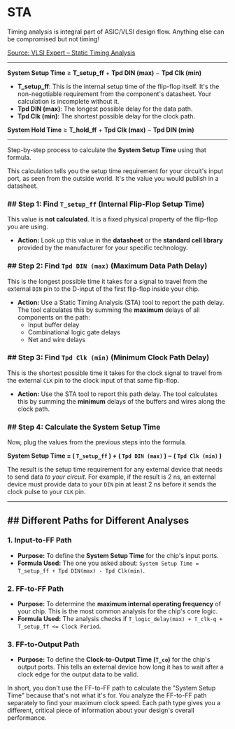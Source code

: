 # STA
Timing analysis is integral part of ASIC/VLSI design flow. Anything else can be compromised but not timing!



[Source: VLSI Expert – Static Timing Analysis](https://www.vlsi-expert.com/p/static-timing-analysis.html)

---

**System Setup Time** ≥ **T\_setup\_ff** + **Tpd DIN (max)** − **Tpd Clk (min)**

* **T\_setup\_ff**: This is the internal setup time of the flip-flop itself. It's the non-negotiable requirement from the component's datasheet. Your calculation is incomplete without it.
* **Tpd DIN (max)**: The longest possible delay for the data path.
* **Tpd Clk (min)**: The shortest possible delay for the clock path.


**System Hold Time** ≥ **T\_hold\_ff** + **Tpd Clk (max)** − **Tpd DIN (min)**


---

Step-by-step process to calculate the **System Setup Time** using that formula.

This calculation tells you the setup time requirement for your circuit's input port, as seen from the outside world. It's the value you would publish in a datasheet.

### ## Step 1: Find `T_setup_ff` (Internal Flip-Flop Setup Time)

This value is **not calculated**. It is a fixed physical property of the flip-flop you are using.

* **Action:** Look up this value in the **datasheet** or the **standard cell library** provided by the manufacturer for your specific technology.

### ## Step 2: Find `Tpd DIN (max)` (Maximum Data Path Delay)

This is the longest possible time it takes for a signal to travel from the external `DIN` pin to the D-input of the first flip-flop inside your chip.

* **Action:** Use a Static Timing Analysis (STA) tool to report the path delay. The tool calculates this by summing the **maximum** delays of all components on the path:
    * Input buffer delay
    * Combinational logic gate delays
    * Net and wire delays

### ## Step 3: Find `Tpd Clk (min)` (Minimum Clock Path Delay)

This is the shortest possible time it takes for the clock signal to travel from the external `CLK` pin to the clock input of that same flip-flop.

* **Action:** Use the STA tool to report this path delay. The tool calculates this by summing the **minimum** delays of the buffers and wires along the clock path.

### ## Step 4: Calculate the System Setup Time

Now, plug the values from the previous steps into the formula.

**System Setup Time = ( `T_setup_ff` ) + ( `Tpd DIN (max)` ) − ( `Tpd Clk (min)` )**

The result is the setup time requirement for any external device that needs to send data *to your circuit*. For example, if the result is 2 ns, an external device must provide data to your `DIN` pin at least 2 ns before it sends the clock pulse to your `CLK` pin.

---

## ## Different Paths for Different Analyses

### 1. **Input-to-FF Path**
* **Purpose:** To define the **System Setup Time** for the chip's input ports.
* **Formula Used:** The one you asked about: `System Setup Time = T_setup_ff + Tpd DIN(max) - Tpd Clk(min)`.

### 2. **FF-to-FF Path**
* **Purpose:** To determine the **maximum internal operating frequency** of your chip. This is the most common analysis for the chip's core logic.
* **Formula Used:** The analysis checks if `T_logic_delay(max) + T_clk-q + T_setup_ff <= Clock Period`.

### 3. **FF-to-Output Path**
* **Purpose:** To define the **Clock-to-Output Time (`T_co`)** for the chip's output ports. This tells an external device how long it has to wait after a clock edge for the output data to be valid.

In short, you don't use the FF-to-FF path to calculate the "System Setup Time" because that's not what it's for. You analyze the FF-to-FF path separately to find your maximum clock speed. Each path type gives you a different, critical piece of information about your design's overall performance.

